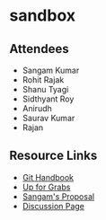 # sandbox

## Attendees
- Sangam Kumar
- Rohit Rajak
- Shanu Tyagi
- Sidthyant Roy
- Anirudh
- Saurav Kumar
- Rajan

## Resource Links
- [Git Handbook](https://guides.github.com/introduction/git-handbook/)
- [Up for Grabs](https://up-for-grabs.net/#/)
- [Sangam's Proposal](https://docs.google.com/document/d/17s7xRRG0dg3shQquLyNoOyzXYzmuxxu5qpfBqtB2kv4/edit)
- [Discussion Page](https://github.com/DevCANS/sandbox/discussions)
